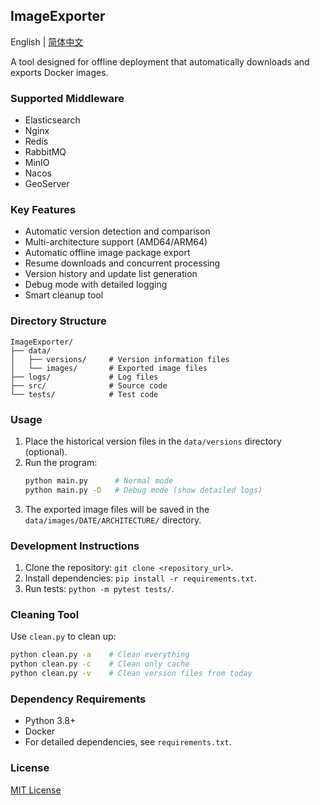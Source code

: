 ## ImageExporter

English | [简体中文](README.md)

A tool designed for offline deployment that automatically downloads and exports Docker images.

### Supported Middleware

- Elasticsearch
- Nginx
- Redis
- RabbitMQ
- MinIO
- Nacos
- GeoServer

### Key Features

- Automatic version detection and comparison
- Multi-architecture support (AMD64/ARM64)
- Automatic offline image package export
- Resume downloads and concurrent processing
- Version history and update list generation
- Debug mode with detailed logging
- Smart cleanup tool

### Directory Structure

```
ImageExporter/
├── data/
│   ├── versions/     # Version information files
│   └── images/       # Exported image files
├── logs/             # Log files
├── src/              # Source code
└── tests/            # Test code
```

### Usage

1. Place the historical version files in the `data/versions` directory (optional).
2. Run the program:
   ```bash
   python main.py      # Normal mode
   python main.py -D   # Debug mode (show detailed logs)
   ```
3. The exported image files will be saved in the `data/images/DATE/ARCHITECTURE/` directory.

### Development Instructions

1. Clone the repository: `git clone <repository_url>`.
2. Install dependencies: `pip install -r requirements.txt`.
3. Run tests: `python -m pytest tests/`.

### Cleaning Tool

Use `clean.py` to clean up:
```bash
python clean.py -a    # Clean everything
python clean.py -c    # Clean only cache
python clean.py -v    # Clean version files from today
```

### Dependency Requirements

- Python 3.8+
- Docker
- For detailed dependencies, see `requirements.txt`.

### License

[MIT License](LICENSE)
